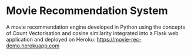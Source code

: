 # Movie Recommendation System

A movie recommendation engine developed in Python using the concepts of Count Vectorisation and cosine similarity integrated into a Flask web application and deployed on Heroku: https://movie-rec-demo.herokuapp.com
